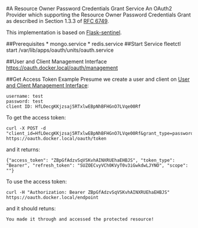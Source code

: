 #A Resource Owner Password Credentials Grant Service
An OAuth2 Provider which supporting the Resource Owner Password Credentials Grant as described in Section 1.3.3 of [RFC 6749][RFC-6749].

This implementation is based on [Flask-sentinel][flask-sentinel].

##Prerequisites
	* mongo.service
	* redis.service
##Start Service
	fleetctl start /var/lib/apps/oauth/units/oauth.service

##User and Client Management Interface
	https://oauth.docker.local/oauth/management

##Get Access Token Example
Presume we create a user and client on [User and Client Management Interface][management-ui]:

	username: test
	password: test
	client ID: HfLOecgKKjzsaj5RTxlwEBpNhBFHGnO7LVqe00Rf
To get the access token:

	curl -X POST -d "client_id=HfLOecgKKjzsaj5RTxlwEBpNhBFHGnO7LVqe00Rf&grant_type=password&username=test&password=test" https://oauth.docker.local/oauth/token

and it returns:

	{"access_token": "ZBpGfAdzvSqVSKvhAINXRUEhaEHBJS", "token_type": "Bearer", "refresh_token": "SUZOECvyVCh0KVyT0v3iGwkdwLJYNO", "scope": ""}

To use the access token:

	curl -H "Authorization: Bearer ZBpGfAdzvSqVSKvhAINXRUEhaEHBJS" https://oauth.docker.local/endpoint
and it should retuns:

	You made it through and accessed the protected resource!

[flask-sentinel]: https://github.com/nicolaiarocci/flask-sentinel/blob/develop/README.rst
[management-ui]: https://oauth.docker.local/oauth/management
[RFC-6749]: http://tools.ietf.org/html/rfc6749#section-1.3.3